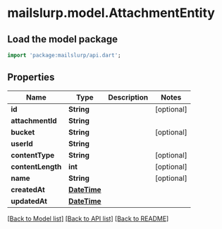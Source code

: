 # mailslurp.model.AttachmentEntity

## Load the model package
```dart
import 'package:mailslurp/api.dart';
```

## Properties
Name | Type | Description | Notes
------------ | ------------- | ------------- | -------------
**id** | **String** |  | [optional] 
**attachmentId** | **String** |  | 
**bucket** | **String** |  | [optional] 
**userId** | **String** |  | 
**contentType** | **String** |  | [optional] 
**contentLength** | **int** |  | [optional] 
**name** | **String** |  | [optional] 
**createdAt** | [**DateTime**](DateTime) |  | 
**updatedAt** | [**DateTime**](DateTime) |  | 

[[Back to Model list]](../README#documentation-for-models) [[Back to API list]](../README#documentation-for-api-endpoints) [[Back to README]](../README)


